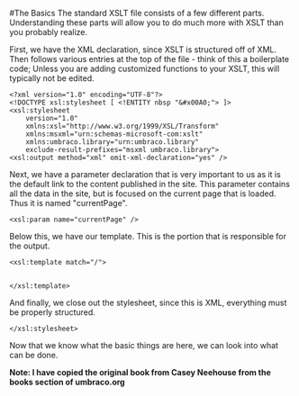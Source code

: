 #The Basics
The standard XSLT file consists of a few different parts. Understanding these parts will allow you to do much more with XSLT than you probably realize.

First, we have the XML declaration, since XSLT is structured off of XML. Then follows various entries at the top of the file - think of this a boilerplate code; Unless you are adding customized functions to your XSLT, this will typically not be edited.

	<?xml version="1.0" encoding="UTF-8"?>
	<!DOCTYPE xsl:stylesheet [ <!ENTITY nbsp "&#x00A0;"> ]>
	<xsl:stylesheet
    	version="1.0"
	    xmlns:xsl="http://www.w3.org/1999/XSL/Transform"
    	xmlns:msxml="urn:schemas-microsoft-com:xslt"
	    xmlns:umbraco.library="urn:umbraco.library"
    	exclude-result-prefixes="msxml umbraco.library">
	<xsl:output method="xml" omit-xml-declaration="yes" />

Next, we have a parameter declaration that is very important to us as it is the default link to the content published in the site.  This parameter contains all the data in the site, but is focused on the current page that is loaded.  Thus it is named "currentPage".

	<xsl:param name="currentPage" />

Below this, we have our template.  This is the portion that is responsible for the output.

	<xsl:template match="/">
	
	
	</xsl:template>

And finally, we close out the stylesheet, since this is XML, everything must be properly structured.

	</xsl:stylesheet>

Now that we know what the basic things are here, we can look into what can be done.

**Note: I have copied the original book from Casey Neehouse from the books section of umbraco.org**